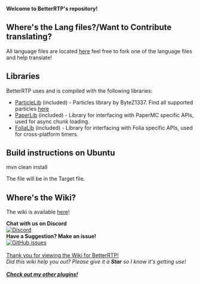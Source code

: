<p>
  <b><a>Welcome to BetterRTP's repository!</a></b>
</p>

## Where's the Lang files?/Want to Contribute translating?  
All language files are located [here](src/main/resources/lang)
feel free to fork one of the language files and help translate!

## Libraries
BetterRTP uses and is compiled with the following libraries:

- [ParticleLib](https://github.com/ByteZ1337/ParticleLib) (included) - Particles library by ByteZ1337. Find all supported particles [here](https://github.com/ByteZ1337/ParticleLib/blob/master/src/main/java/xyz/xenondevs/particle/ParticleEffect.java)
- [PaperLib](https://github.com/PaperMC/PaperLib) (included) - Library for interfacing with PaperMC specific APIs, used for async chunk loading.
- [FoliaLib](https://github.com/TechnicallyCoded/FoliaLib) (included) - Library for interfacing with Folia specific APIs, used for cross-platform timers.

## Build instructions on Ubuntu

mvn clean install

The file will be in the Target file.

## Where's the Wiki?  
The wiki is available [here](../../wiki)!
    
<p>
  <b>Chat with us on Discord</b><br/>
  <a href="https://discord.gg/8Kt4wKm"><img src="https://img.shields.io/discord/182633513474850818.svg?longCache=true&style=flat-square&label=Discord" alt="Discord" /></a><br/>
  <b>Have a Suggestion? Make an issue!</b><br/>
  <a href="../../issues"><img src="https://img.shields.io/github/issues-raw/SuperRonanCraft/BetterRTP.svg?longCache=true&style=flat-square&label=Issues" alt="GitHub issues" /></a><br/>
  <br/>
  <a href="https://www.spigotmc.org/resources/36081/">Thank you for viewing the Wiki for BetterRTP!</a><br/>
  <i><a>Did this wiki help you out? Please give it a <b>Star</b> so I know it's getting use!</a></i><br/>
  <br/>
  <b><i><a href="https://www.spigotmc.org/resources/authors/superronancraft.13025/">Check out my other plugins!</a></i></b>
</p>
